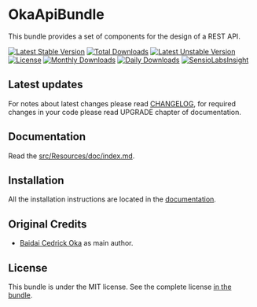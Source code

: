 OkaApiBundle
============

This bundle provides a set of components for the design of a REST API.

[![Latest Stable Version](https://poser.pugx.org/coka/wsse-authentication-bundle/v/stable)](https://packagist.org/packages/coka/wsse-authentication-bundle)
[![Total Downloads](https://poser.pugx.org/coka/wsse-authentication-bundle/downloads)](https://packagist.org/packages/coka/wsse-authentication-bundle)
[![Latest Unstable Version](https://poser.pugx.org/coka/wsse-authentication-bundle/v/unstable)](https://packagist.org/packages/coka/wsse-authentication-bundle)
[![License](https://poser.pugx.org/coka/wsse-authentication-bundle/license)](https://packagist.org/packages/coka/wsse-authentication-bundle)
[![Monthly Downloads](https://poser.pugx.org/coka/wsse-authentication-bundle/d/monthly)](https://packagist.org/packages/coka/wsse-authentication-bundle)
[![Daily Downloads](https://poser.pugx.org/coka/wsse-authentication-bundle/d/daily)](https://packagist.org/packages/coka/wsse-authentication-bundle)
[![SensioLabsInsight](https://insight.sensiolabs.com/projects/6a4e52b4-f25c-46e2-b73d-f4f08dbd8a18/mini.png)](https://insight.sensiolabs.com/projects/6a4e52b4-f25c-46e2-b73d-f4f08dbd8a18)

Latest updates
--------------

For notes about latest changes please read [CHANGELOG](CHANGELOG.md), for required changes in your code please read UPGRADE chapter of documentation.

Documentation
-------------

Read the [src/Resources/doc/index.md](src/Resources/doc/index.md).

Installation
------------

All the installation instructions are located in the [documentation](src/Resources/doc/index.md).

Original Credits
----------------

* [Baidai Cedrick Oka](https://github.com/CedrickOka) as main author.

License
-------

This bundle is under the MIT license. See the complete license [in the bundle](LICENSE).
